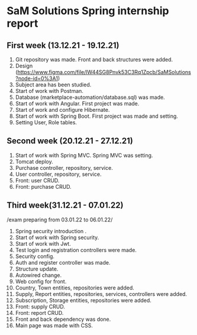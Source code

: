 # SaM Solutions Spring internship report 

## First week (13.12.21 - 19.12.21)

1. Git repository was made. Front and back structures were added.
2. Design (https://www.figma.com/file/lW44SG8Pnvk53C3Rq1Zpcb/SaMSolutions?node-id=0%3A1)
3. Subject area has been studied.
4. Start of work with Postman. 
5. Database (marketplace-automation/database.sql) was made.
6. Start of work with Angular. First project was made.
7. Start of work and configure Hibernate.
8. Start of work with Spring Boot. First project was made and setting. 
9. Setting User, Role tables.

## Second week (20.12.21 - 27.12.21)

1. Start of work with Spring MVC. Spring MVC was setting.
2. Tomcat deploy.
3. Purchase controller, repository, service.
4. User controller, repository, service.
5. Front: user CRUD.
6. Front: purchase CRUD.

## Third week(31.12.21 - 07.01.22)

/exam preparing from 03.01.22 to 06.01.22/

1. Spring security introduction .
2. Start of work with Spring security.
3. Start of work with Jwt.
4. Test login and registration controllers were made.
5. Security config.
6. Auth and register controller was made.
7. Structure update.
8. Autowired change.
9. Web config for front.
10. Country, Town entities, repositories were added.
11. Supply, Report entities, repositories, services, controllers were added.
12. Subscription, Storage entities, repositories were added.
13. Front: supply CRUD.
14. Front: report CRUD.
15. Front and back dependency was done.
16. Main page was made with CSS.